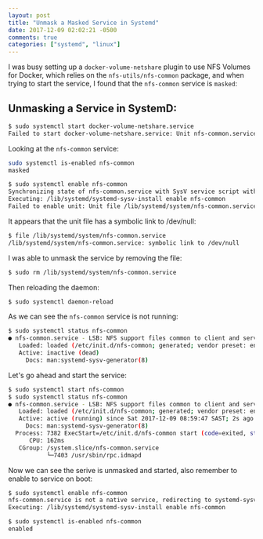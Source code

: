 ```yaml
---
layout: post
title: "Unmask a Masked Service in Systemd"
date: 2017-12-09 02:02:21 -0500
comments: true
categories: ["systemd", "linux"] 
---
```


I was busy setting up a `docker-volume-netshare` plugin to use NFS Volumes for Docker, which relies on the `nfs-utils/nfs-common` package, and when trying to start the service, I found that the `nfs-common` service is `masked`:

## Unmasking a Service in SystemD:

```bash
$ sudo systemctl start docker-volume-netshare.service
Failed to start docker-volume-netshare.service: Unit nfs-common.service is masked.
```

Looking at the `nfs-common` service:

```bash
sudo systemctl is-enabled nfs-common
masked

$ sudo systemctl enable nfs-common
Synchronizing state of nfs-common.service with SysV service script with /lib/systemd/systemd-sysv-install.
Executing: /lib/systemd/systemd-sysv-install enable nfs-common
Failed to enable unit: Unit file /lib/systemd/system/nfs-common.service is masked.
```

It appears that the unit file has a symbolic link to /dev/null:

```bash
$ file /lib/systemd/system/nfs-common.service 
/lib/systemd/system/nfs-common.service: symbolic link to /dev/null
```

I was able to unmask the service by removing the file:

```bash
$ sudo rm /lib/systemd/system/nfs-common.service 
```

Then reloading the daemon:

```bash
$ sudo systemctl daemon-reload
```

As we can see the `nfs-common` service is not running:

```bash
$ sudo systemctl status nfs-common
● nfs-common.service - LSB: NFS support files common to client and server
   Loaded: loaded (/etc/init.d/nfs-common; generated; vendor preset: enabled)
   Active: inactive (dead)
     Docs: man:systemd-sysv-generator(8)
```

Let's go ahead and start the service:

```bash
$ sudo systemctl start nfs-common
$ sudo systemctl status nfs-common
● nfs-common.service - LSB: NFS support files common to client and server
   Loaded: loaded (/etc/init.d/nfs-common; generated; vendor preset: enabled)
   Active: active (running) since Sat 2017-12-09 08:59:47 SAST; 2s ago
     Docs: man:systemd-sysv-generator(8)
  Process: 7382 ExecStart=/etc/init.d/nfs-common start (code=exited, status=0/SUCCESS)
      CPU: 162ms
   CGroup: /system.slice/nfs-common.service
           └─7403 /usr/sbin/rpc.idmapd
```

Now we can see the serive is unmasked and started, also remember to enable to service on boot:

```bash
$ sudo systemctl enable nfs-common
nfs-common.service is not a native service, redirecting to systemd-sysv-install.
Executing: /lib/systemd/systemd-sysv-install enable nfs-common

$ sudo systemctl is-enabled nfs-common
enabled
```

